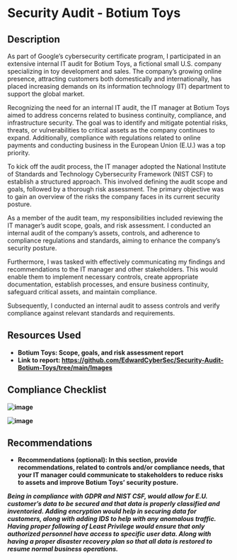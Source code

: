 <h1>Security Audit - Botium Toys</h1>

<h2>Description</h2>
As part of Google’s cybersecurity certificate program, I participated in an extensive internal IT audit for Botium Toys, a fictional small U.S. company specializing in toy development and sales. The company’s growing online presence, attracting customers both domestically and internationally, has placed increasing demands on its information technology (IT) department to support the global market.

Recognizing the need for an internal IT audit, the IT manager at Botium Toys aimed to address concerns related to business continuity, compliance, and infrastructure security. The goal was to identify and mitigate potential risks, threats, or vulnerabilities to critical assets as the company continues to expand. Additionally, compliance with regulations related to online payments and conducting business in the European Union (E.U.) was a top priority.

To kick off the audit process, the IT manager adopted the National Institute of Standards and Technology Cybersecurity Framework (NIST CSF) to establish a structured approach. This involved defining the audit scope and goals, followed by a thorough risk assessment. The primary objective was to gain an overview of the risks the company faces in its current security posture.

As a member of the audit team, my responsibilities included reviewing the IT manager’s audit scope, goals, and risk assessment. I conducted an internal audit of the company’s assets, controls, and adherence to compliance regulations and standards, aiming to enhance the company’s security posture.

Furthermore, I was tasked with effectively communicating my findings and recommendations to the IT manager and other stakeholders. This would enable them to implement necessary controls, create appropriate documentation, establish processes, and ensure business continuity, safeguard critical assets, and maintain compliance.

Subsequently, I conducted an internal audit to assess controls and verify compliance against relevant standards and requirements.

<h2>Resources Used</h2>

- <b>Botium Toys: Scope, goals, and risk assessment report<b> 
- <b>Link to report<b>: https://github.com/EdwardCyberSec/Security-Audit-Botium-Toys/tree/main/Images

<h2>Compliance Checklist</h2>

![image](https://github.com/EdwardCyberSec/Security-Audit-Botium-Toys/assets/160364234/c684fdb0-ef52-426f-88dc-f92bab160f70)


![image](https://github.com/EdwardCyberSec/Security-Audit-Botium-Toys/assets/160364234/b8e8d2e2-960c-4118-a75a-e339f3f1d72e)


<h2>Recommendations</h2>

- Recommendations (optional): In this section, provide recommendations, related to controls and/or compliance needs, that your IT manager could communicate to stakeholders to reduce risks to assets and improve Botium Toys’ security posture.

*Being in compliance with GDPR and NIST CSF, would allow for E.U. customer’s data to be secured and that data is properly classified and inventoried. Adding encryption would help in securing data for customers, along with adding IDS to help with any anomalous traffic. Having proper following of Least Privilege would ensure that only authorized personnel have access to specific user data. Along with having a proper disaster recovery plan so that all data is restored to resume normal business operations.*
